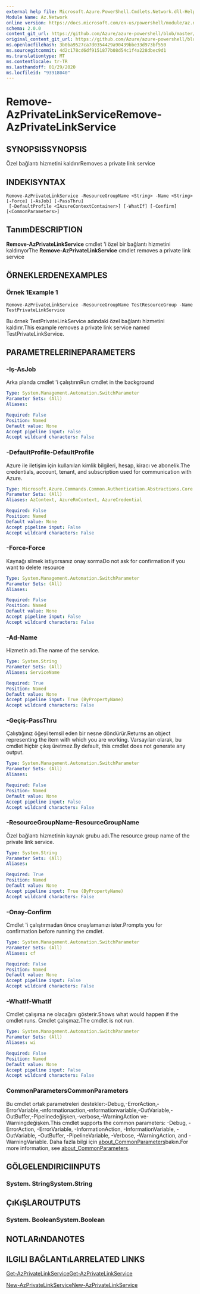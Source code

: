 ```yaml
---
external help file: Microsoft.Azure.PowerShell.Cmdlets.Network.dll-Help.xml
Module Name: Az.Network
online version: https://docs.microsoft.com/en-us/powershell/module/az.network/remove-azprivatelinkservice
schema: 2.0.0
content_git_url: https://github.com/Azure/azure-powershell/blob/master/src/Network/Network/help/Remove-AzPrivateLinkService.md
original_content_git_url: https://github.com/Azure/azure-powershell/blob/master/src/Network/Network/help/Remove-AzPrivateLinkService.md
ms.openlocfilehash: 3b0ba9527ca7d0354429a90439bbe33d973bf550
ms.sourcegitcommit: 4d2c178cd6df9151877b08d54c1f4a228dbec9d1
ms.translationtype: MT
ms.contentlocale: tr-TR
ms.lasthandoff: 01/29/2020
ms.locfileid: "93918040"
---
```

# <span data-ttu-id="52115-101">Remove-AzPrivateLinkService</span><span class="sxs-lookup"><span data-stu-id="52115-101">Remove-AzPrivateLinkService</span></span>

## <span data-ttu-id="52115-102">SYNOPSIS</span><span class="sxs-lookup"><span data-stu-id="52115-102">SYNOPSIS</span></span>
<span data-ttu-id="52115-103">Özel bağlantı hizmetini kaldırır</span><span class="sxs-lookup"><span data-stu-id="52115-103">Removes a private link service</span></span>

## <span data-ttu-id="52115-104">INDEKI</span><span class="sxs-lookup"><span data-stu-id="52115-104">SYNTAX</span></span>

```
Remove-AzPrivateLinkService -ResourceGroupName <String> -Name <String> [-Force] [-AsJob] [-PassThru]
 [-DefaultProfile <IAzureContextContainer>] [-WhatIf] [-Confirm] [<CommonParameters>]
```

## <span data-ttu-id="52115-105">Tanım</span><span class="sxs-lookup"><span data-stu-id="52115-105">DESCRIPTION</span></span>
<span data-ttu-id="52115-106">**Remove-AzPrivateLinkService** cmdlet 'i özel bir bağlantı hizmetini kaldırıyor</span><span class="sxs-lookup"><span data-stu-id="52115-106">The **Remove-AzPrivateLinkService** cmdlet removes a private link service</span></span>

## <span data-ttu-id="52115-107">ÖRNEKLERDEN</span><span class="sxs-lookup"><span data-stu-id="52115-107">EXAMPLES</span></span>

### <span data-ttu-id="52115-108">Örnek 1</span><span class="sxs-lookup"><span data-stu-id="52115-108">Example 1</span></span>
```
Remove-AzPrivateLinkService -ResourceGroupName TestResourceGroup -Name TestPrivateLinkService
```

<span data-ttu-id="52115-109">Bu örnek TestPrivateLinkService adındaki özel bağlantı hizmetini kaldırır.</span><span class="sxs-lookup"><span data-stu-id="52115-109">This example removes a private link service named TestPrivateLinkService.</span></span>

## <span data-ttu-id="52115-110">PARAMETRELERINE</span><span class="sxs-lookup"><span data-stu-id="52115-110">PARAMETERS</span></span>

### <span data-ttu-id="52115-111">-Iş</span><span class="sxs-lookup"><span data-stu-id="52115-111">-AsJob</span></span>
<span data-ttu-id="52115-112">Arka planda cmdlet 'i çalıştırın</span><span class="sxs-lookup"><span data-stu-id="52115-112">Run cmdlet in the background</span></span>

```yaml
Type: System.Management.Automation.SwitchParameter
Parameter Sets: (All)
Aliases:

Required: False
Position: Named
Default value: None
Accept pipeline input: False
Accept wildcard characters: False
```

### <span data-ttu-id="52115-113">-DefaultProfile</span><span class="sxs-lookup"><span data-stu-id="52115-113">-DefaultProfile</span></span>
<span data-ttu-id="52115-114">Azure ile iletişim için kullanılan kimlik bilgileri, hesap, kiracı ve abonelik.</span><span class="sxs-lookup"><span data-stu-id="52115-114">The credentials, account, tenant, and subscription used for communication with Azure.</span></span>

```yaml
Type: Microsoft.Azure.Commands.Common.Authentication.Abstractions.Core.IAzureContextContainer
Parameter Sets: (All)
Aliases: AzContext, AzureRmContext, AzureCredential

Required: False
Position: Named
Default value: None
Accept pipeline input: False
Accept wildcard characters: False
```

### <span data-ttu-id="52115-115">-Force</span><span class="sxs-lookup"><span data-stu-id="52115-115">-Force</span></span>
<span data-ttu-id="52115-116">Kaynağı silmek istiyorsanız onay sorma</span><span class="sxs-lookup"><span data-stu-id="52115-116">Do not ask for confirmation if you want to delete resource</span></span>

```yaml
Type: System.Management.Automation.SwitchParameter
Parameter Sets: (All)
Aliases:

Required: False
Position: Named
Default value: None
Accept pipeline input: False
Accept wildcard characters: False
```

### <span data-ttu-id="52115-117">-Ad</span><span class="sxs-lookup"><span data-stu-id="52115-117">-Name</span></span>
<span data-ttu-id="52115-118">Hizmetin adı.</span><span class="sxs-lookup"><span data-stu-id="52115-118">The name of the service.</span></span>

```yaml
Type: System.String
Parameter Sets: (All)
Aliases: ServiceName

Required: True
Position: Named
Default value: None
Accept pipeline input: True (ByPropertyName)
Accept wildcard characters: False
```

### <span data-ttu-id="52115-119">-Geçiş</span><span class="sxs-lookup"><span data-stu-id="52115-119">-PassThru</span></span>
<span data-ttu-id="52115-120">Çalıştığınız öğeyi temsil eden bir nesne döndürür.</span><span class="sxs-lookup"><span data-stu-id="52115-120">Returns an object representing the item with which you are working.</span></span>
<span data-ttu-id="52115-121">Varsayılan olarak, bu cmdlet hiçbir çıkış üretmez.</span><span class="sxs-lookup"><span data-stu-id="52115-121">By default, this cmdlet does not generate any output.</span></span>

```yaml
Type: System.Management.Automation.SwitchParameter
Parameter Sets: (All)
Aliases:

Required: False
Position: Named
Default value: None
Accept pipeline input: False
Accept wildcard characters: False
```

### <span data-ttu-id="52115-122">-ResourceGroupName</span><span class="sxs-lookup"><span data-stu-id="52115-122">-ResourceGroupName</span></span>
<span data-ttu-id="52115-123">Özel bağlantı hizmetinin kaynak grubu adı.</span><span class="sxs-lookup"><span data-stu-id="52115-123">The resource group name of the private link service.</span></span>

```yaml
Type: System.String
Parameter Sets: (All)
Aliases:

Required: True
Position: Named
Default value: None
Accept pipeline input: True (ByPropertyName)
Accept wildcard characters: False
```

### <span data-ttu-id="52115-124">-Onay</span><span class="sxs-lookup"><span data-stu-id="52115-124">-Confirm</span></span>
<span data-ttu-id="52115-125">Cmdlet 'i çalıştırmadan önce onaylamanızı ister.</span><span class="sxs-lookup"><span data-stu-id="52115-125">Prompts you for confirmation before running the cmdlet.</span></span>

```yaml
Type: System.Management.Automation.SwitchParameter
Parameter Sets: (All)
Aliases: cf

Required: False
Position: Named
Default value: None
Accept pipeline input: False
Accept wildcard characters: False
```

### <span data-ttu-id="52115-126">-WhatIf</span><span class="sxs-lookup"><span data-stu-id="52115-126">-WhatIf</span></span>
<span data-ttu-id="52115-127">Cmdlet çalışırsa ne olacağını gösterir.</span><span class="sxs-lookup"><span data-stu-id="52115-127">Shows what would happen if the cmdlet runs.</span></span>
<span data-ttu-id="52115-128">Cmdlet çalışmaz.</span><span class="sxs-lookup"><span data-stu-id="52115-128">The cmdlet is not run.</span></span>

```yaml
Type: System.Management.Automation.SwitchParameter
Parameter Sets: (All)
Aliases: wi

Required: False
Position: Named
Default value: None
Accept pipeline input: False
Accept wildcard characters: False
```

### <span data-ttu-id="52115-129">CommonParameters</span><span class="sxs-lookup"><span data-stu-id="52115-129">CommonParameters</span></span>
<span data-ttu-id="52115-130">Bu cmdlet ortak parametreleri destekler:-Debug,-ErrorAction,-ErrorVariable,-ınformationaction,-ınformationvariable,-OutVariable,-OutBuffer,-Pipelinedeğişken,-verbose,-WarningAction ve-Warningdeğişken.</span><span class="sxs-lookup"><span data-stu-id="52115-130">This cmdlet supports the common parameters: -Debug, -ErrorAction, -ErrorVariable, -InformationAction, -InformationVariable, -OutVariable, -OutBuffer, -PipelineVariable, -Verbose, -WarningAction, and -WarningVariable.</span></span> <span data-ttu-id="52115-131">Daha fazla bilgi için [about_CommonParameters](https://go.microsoft.com/fwlink/?LinkID=113216)bakın.</span><span class="sxs-lookup"><span data-stu-id="52115-131">For more information, see [about_CommonParameters](https://go.microsoft.com/fwlink/?LinkID=113216).</span></span>

## <span data-ttu-id="52115-132">GÖLGELENDIRICI</span><span class="sxs-lookup"><span data-stu-id="52115-132">INPUTS</span></span>

### <span data-ttu-id="52115-133">System. String</span><span class="sxs-lookup"><span data-stu-id="52115-133">System.String</span></span>

## <span data-ttu-id="52115-134">ÇıKıŞLAR</span><span class="sxs-lookup"><span data-stu-id="52115-134">OUTPUTS</span></span>

### <span data-ttu-id="52115-135">System. Boolean</span><span class="sxs-lookup"><span data-stu-id="52115-135">System.Boolean</span></span>

## <span data-ttu-id="52115-136">NOTLARıNDA</span><span class="sxs-lookup"><span data-stu-id="52115-136">NOTES</span></span>

## <span data-ttu-id="52115-137">ILGILI BAĞLANTıLAR</span><span class="sxs-lookup"><span data-stu-id="52115-137">RELATED LINKS</span></span>

[<span data-ttu-id="52115-138">Get-AzPrivateLinkService</span><span class="sxs-lookup"><span data-stu-id="52115-138">Get-AzPrivateLinkService</span></span>](./Get-AzPrivateLinkService.md)

[<span data-ttu-id="52115-139">New-AzPrivateLinkService</span><span class="sxs-lookup"><span data-stu-id="52115-139">New-AzPrivateLinkService</span></span>](./New-AzPrivateLinkService.md)